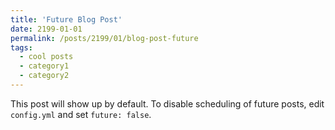 ```yaml
---
title: 'Future Blog Post'
date: 2199-01-01
permalink: /posts/2199/01/blog-post-future
tags:
  - cool posts
  - category1
  - category2
---
```


This post will show up by default. To disable scheduling of future posts, edit `config.yml` and set `future: false`. 
